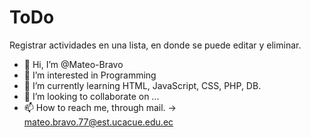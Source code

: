 # ToDo
Registrar actividades en una lista, en donde se puede editar y eliminar.

- 👋 Hi, I’m @Mateo-Bravo
- 👀 I’m interested in Programming
- 🌱 I’m currently learning HTML, JavaScript, CSS, PHP, DB.
- 💞️ I’m looking to collaborate on ...
- 📫 How to reach me, through mail. -> mateo.bravo.77@est.ucacue.edu.ec
